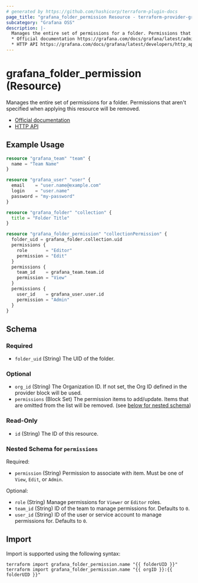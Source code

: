 ```yaml
---
# generated by https://github.com/hashicorp/terraform-plugin-docs
page_title: "grafana_folder_permission Resource - terraform-provider-grafana"
subcategory: "Grafana OSS"
description: |-
  Manages the entire set of permissions for a folder. Permissions that aren't specified when applying this resource will be removed.
  * Official documentation https://grafana.com/docs/grafana/latest/administration/roles-and-permissions/access-control/
  * HTTP API https://grafana.com/docs/grafana/latest/developers/http_api/folder_permissions/
---
```


# grafana_folder_permission (Resource)

Manages the entire set of permissions for a folder. Permissions that aren't specified when applying this resource will be removed.
* [Official documentation](https://grafana.com/docs/grafana/latest/administration/roles-and-permissions/access-control/)
* [HTTP API](https://grafana.com/docs/grafana/latest/developers/http_api/folder_permissions/)

## Example Usage

```terraform
resource "grafana_team" "team" {
  name = "Team Name"
}

resource "grafana_user" "user" {
  email    = "user.name@example.com"
  login    = "user.name"
  password = "my-password"
}

resource "grafana_folder" "collection" {
  title = "Folder Title"
}

resource "grafana_folder_permission" "collectionPermission" {
  folder_uid = grafana_folder.collection.uid
  permissions {
    role       = "Editor"
    permission = "Edit"
  }
  permissions {
    team_id    = grafana_team.team.id
    permission = "View"
  }
  permissions {
    user_id    = grafana_user.user.id
    permission = "Admin"
  }
}
```

<!-- schema generated by tfplugindocs -->
## Schema

### Required

- `folder_uid` (String) The UID of the folder.

### Optional

- `org_id` (String) The Organization ID. If not set, the Org ID defined in the provider block will be used.
- `permissions` (Block Set) The permission items to add/update. Items that are omitted from the list will be removed. (see [below for nested schema](#nestedblock--permissions))

### Read-Only

- `id` (String) The ID of this resource.

<a id="nestedblock--permissions"></a>
### Nested Schema for `permissions`

Required:

- `permission` (String) Permission to associate with item. Must be one of `View`, `Edit`, or `Admin`.

Optional:

- `role` (String) Manage permissions for `Viewer` or `Editor` roles.
- `team_id` (String) ID of the team to manage permissions for. Defaults to `0`.
- `user_id` (String) ID of the user or service account to manage permissions for. Defaults to `0`.

## Import

Import is supported using the following syntax:

```shell
terraform import grafana_folder_permission.name "{{ folderUID }}"
terraform import grafana_folder_permission.name "{{ orgID }}:{{ folderUID }}"
```
